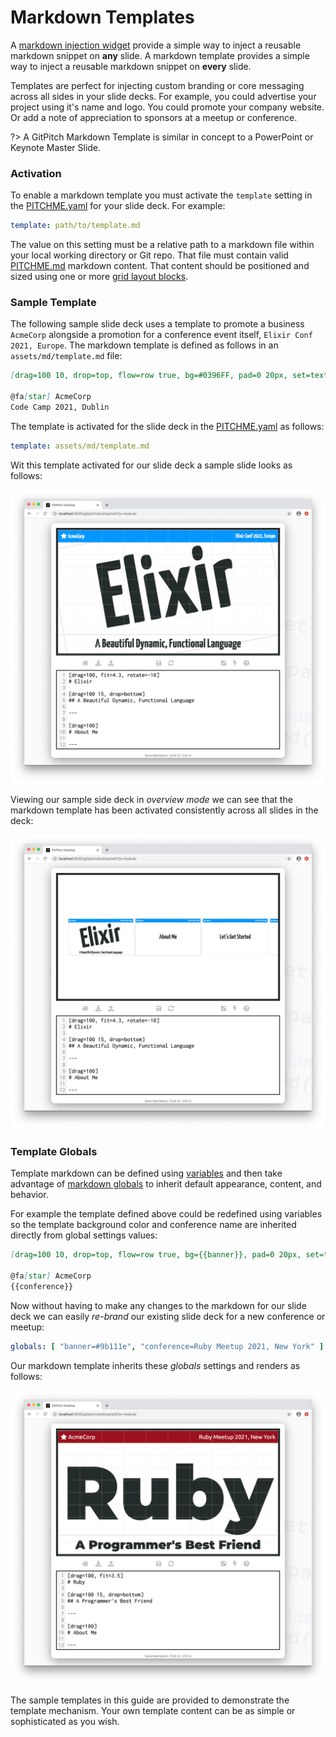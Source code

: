 # Markdown Templates

A [markdown injection widget](/modular-markdown/injection.md) provide a simple way to inject a reusable markdown snippet on **any** slide. A markdown template provides a simple way to inject a reusable markdown snippet on **every** slide.

Templates are perfect for injecting custom branding or core messaging across all sides in your slide decks. For example, you could advertise your project using it's name and logo. You could promote your company website. Or add a note of appreciation to sponsors at a meetup or conference.

?> A GitPitch Markdown Template is similar in concept to a PowerPoint or Keynote Master Slide.

### Activation

To enable a markdown template you must activate the `template` setting in the [PITCHME.yaml](/conventions/pitchme-yaml.md) for your slide deck. For example:

```yaml
template: path/to/template.md
```

The value on this setting must be a relative path to a markdown file within your local working directory or Git repo. That file must contain valid [PITCHME.md](/conventions/pitchme-md.md) markdown content. That content should be positioned and sized using one or more [grid layout blocks](/grid-layouts/drag-and-drop.md).

### Sample Template


The following sample slide deck uses a template to promote a business `AcmeCorp` alongside a promotion for a conference event itself, `Elixir Conf 2021, Europe`. The markdown template is defined as follows in an `assets/md/template.md` file:

```markdown
[drag=100 10, drop=top, flow=row true, bg=#0396FF, pad=0 20px, set=text-white]

@fa[star] AcmeCorp
Code Camp 2021, Dublin
```

The template is activated for the slide deck in the [PITCHME.yaml](/conventions/pitchme-yaml.md) as follows:

```yaml
template: assets/md/template.md
```

Wit this template activated for our slide deck a sample slide looks as follows:

![Sample slide demonstrating a markdown template](../_images/gitpitch-modular-template.png)

Viewing our sample side deck in *overview mode* we can see that the markdown template has been activated consistently across all slides in the deck:

![Sample slide demonstrating a markdown template overview](../_images/gitpitch-modular-template-overview.png)

### Template Globals

Template markdown can be defined using [variables](/modular-markdown/variables.md) and then take advantage of [markdown globals](/modular-markdown/globals.md) to inherit default appearance, content, and behavior.


For example the template defined above could be redefined using variables so the template background color and conference name are inherited directly from global settings values:

```markdown
[drag=100 10, drop=top, flow=row true, bg={{banner}}, pad=0 20px, set=text-white]

@fa[star] AcmeCorp
{{conference}}
```

Now without having to make any changes to the markdown for our slide deck we can easily *re-brand* our existing slide deck for a new conference or meetup:

```yaml
globals: [ "banner=#9b111e", "conference=Ruby Meetup 2021, New York" ]
```

Our markdown template inherits these *globals* settings and renders as follows:

![Sample slide demonstrating a markdown template with globals](../_images/gitpitch-modular-template-globals.png)

The sample templates in this guide are provided to demonstrate the template mechanism. Your own template content can be as simple or sophisticated as you wish.
